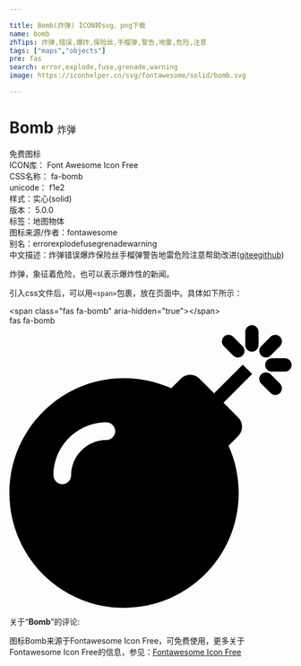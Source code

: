 ```yaml
---

title: Bomb(炸弹) ICON转svg、png下载
name: bomb
zhTips: 炸弹,错误,爆炸,保险丝,手榴弹,警告,地雷,危险,注意
tags: ["maps","objects"]
pre: fas
search: error,explode,fuse,grenade,warning
image: https://iconhelper.cn/svg/fontawesome/solid/bomb.svg

---
```


# Bomb  <small style="font-size: 60%;font-weight: 100">炸弹</small>


<div class="detail-page">
<p>
<span><span class="badge-success badge">免费图标</span> </span>
<br/>
<span>
ICON库：
<span class="badge-secondary badge">Font Awesome Icon Free</span> 
</span>
<br/>
<span>
CSS名称：
<span class="badge-secondary badge">fa-bomb</span> 
</span>
<br/>
<span>
unicode：
<span class="badge-secondary badge">f1e2</span> 
<copy-btn content='f1e2' btn-title=""></copy-btn>
<copy-btn :content='String.fromCodePoint(parseInt("f1e2", 16))' btn-title="复制U"></copy-btn>
</span><br/><span>样式：<span class="badge-light badge">实心(solid)</span></span>
<br/>
<span>
版本：
<span class="badge-secondary badge">5.0.0</span> 
</span><br/><span>标签：<span class="badge-light badge"><router-link to="/tags/maps.html">地图</router-link></span><span class="badge-light badge"><router-link to="/tags/objects.html">物体</router-link></span></span>
<br/>
<span>图标来源/作者：<span class="badge-light badge">fontawesome</span></span> 
<br/>
<span>别名：<span class="badge-light badge">error</span><span class="badge-light badge">explode</span><span class="badge-light badge">fuse</span><span class="badge-light badge">grenade</span><span class="badge-light badge">warning</span></span><br/><span class="zh-detail">中文描述：<span class="badge-primary badge">炸弹</span><span class="badge-primary badge">错误</span><span class="badge-primary badge">爆炸</span><span class="badge-primary badge">保险丝</span><span class="badge-primary badge">手榴弹</span><span class="badge-primary badge">警告</span><span class="badge-primary badge">地雷</span><span class="badge-primary badge">危险</span><span class="badge-primary badge">注意</span><span class="help-link"><span>帮助改进</span>(<a href="https://gitee.com/liuwave/icon-helper/edit/master/json/fontawesome/solid/bomb.json" target="_blank" rel="noopener noreferrer">gitee</a><a href="https://github.com/liuwave/icon-helper/edit/master/json/fontawesome/solid/bomb.json" target="_blank" rel="noopener noreferrer">github</a></span>)</span><br/>
</p>
</div><div class="description description alert alert-light">炸弹，象征着危险，也可以表示爆炸性的新闻。</div>
<div class="alert alert-dark">
  <i class="fas fa-bomb fa-xs"></i>
  <i class="fas fa-bomb fa-sm"></i>
  <i class="fas fa-bomb fa-lg"></i>
  <i class="fas fa-bomb fa-2x"></i>
  <i class="fas fa-bomb fa-3x"></i>
  <i class="fas fa-bomb fa-5x"></i>
  <i class="fas fa-bomb fa-7x"></i>
</div>
<div>
  <p>引入css文件后，可以用<code>&lt;span&gt;</code>包裹，放在页面中。具体如下所示：    
  </p>
  <div class="alert alert-primary" style="font-size: 14px">
    &lt;span class="fas fa-bomb" aria-hidden="true"&gt;&lt;/span&gt;
    <copy-btn content='<span class="fas fa-bomb" aria-hidden="true"></span>'></copy-btn>
  </div>
  <div class="alert alert-secondary">
    <i class="fas fa-bomb"
    style="font-size: 24px"
    aria-hidden="true"></i> fas fa-bomb
    <copy-btn content="fas fa-bomb" btn-title="复制图标名称"></copy-btn>
  </div>
</div>
<div id="svg" class="svg-wrap">
<svg xmlns="http://www.w3.org/2000/svg" viewBox="0 0 512 512"><path d="M440.5 88.5l-52 52L415 167c9.4 9.4 9.4 24.6 0 33.9l-17.4 17.4c11.8 26.1 18.4 55.1 18.4 85.6 0 114.9-93.1 208-208 208S0 418.9 0 304 93.1 96 208 96c30.5 0 59.5 6.6 85.6 18.4L311 97c9.4-9.4 24.6-9.4 33.9 0l26.5 26.5 52-52 17.1 17zM500 60h-24c-6.6 0-12 5.4-12 12s5.4 12 12 12h24c6.6 0 12-5.4 12-12s-5.4-12-12-12zM440 0c-6.6 0-12 5.4-12 12v24c0 6.6 5.4 12 12 12s12-5.4 12-12V12c0-6.6-5.4-12-12-12zm33.9 55l17-17c4.7-4.7 4.7-12.3 0-17-4.7-4.7-12.3-4.7-17 0l-17 17c-4.7 4.7-4.7 12.3 0 17 4.8 4.7 12.4 4.7 17 0zm-67.8 0c4.7 4.7 12.3 4.7 17 0 4.7-4.7 4.7-12.3 0-17l-17-17c-4.7-4.7-12.3-4.7-17 0-4.7 4.7-4.7 12.3 0 17l17 17zm67.8 34c-4.7-4.7-12.3-4.7-17 0-4.7 4.7-4.7 12.3 0 17l17 17c4.7 4.7 12.3 4.7 17 0 4.7-4.7 4.7-12.3 0-17l-17-17zM112 272c0-35.3 28.7-64 64-64 8.8 0 16-7.2 16-16s-7.2-16-16-16c-52.9 0-96 43.1-96 96 0 8.8 7.2 16 16 16s16-7.2 16-16z"/></svg>
</div>
<detail full-name='fa-bomb'></detail>
<div class="icon-detail__container">
<p>关于“<b>Bomb</b>”的评论:</p>
</div>
<Vssue title="关于“Bomb”的评论" />    
<div><p>图标Bomb来源于Fontawesome Icon Free，可免费使用，更多关于  Fontawesome Icon Free的信息，参见：<a target="_blank" href="https://iconhelper.cn/fontawesome.html">Fontawesome Icon Free</a>
</p></div>
